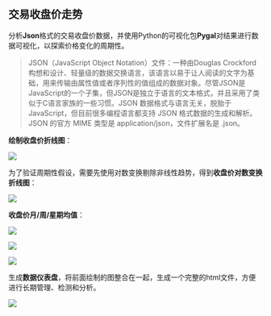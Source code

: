 ## 交易收盘价走势

分析**Json**格式的交易收盘价数据，并使用Python的可视化包**Pygal**对结果进行数据可视化，以探索价格变化的周期性。

> JSON（JavaScript Object Notation）文件：一种由Douglas Crockford构想和设计、轻量级的数据交换语言，该语言以易于让人阅读的文字为基础，用来传输由属性值或者序列性的值组成的数据对象。尽管JSON是JavaScript的一个子集，但JSON是独立于语言的文本格式，并且采用了类似于C语言家族的一些习惯。JSON 数据格式与语言无关，脱胎于 JavaScript，但目前很多编程语言都支持 JSON 格式数据的生成和解析。JSON 的官方 MIME 类型是 application/json，文件扩展名是 .json。
>

**绘制收盘价折线图**：

![](http://pf1jz9eu0.bkt.clouddn.com/18-10-6/32905253.jpg)

为了验证周期性假设，需要先使用对数变换剔除非线性趋势，得到**收盘价对数变换折线图**：

![](http://pf1jz9eu0.bkt.clouddn.com/18-10-6/95453304.jpg)

**收盘价月/周/星期均值**：

![](http://pf1jz9eu0.bkt.clouddn.com/18-10-6/64860335.jpg)

![](http://pf1jz9eu0.bkt.clouddn.com/18-10-6/27402765.jpg)

![](http://pf1jz9eu0.bkt.clouddn.com/18-10-6/79233913.jpg)

生成**数据仪表盘**，将前面绘制的图整合在一起，生成一个完整的html文件，方便进行长期管理、检测和分析。

![](http://pf1jz9eu0.bkt.clouddn.com/18-10-6/17078274.jpg)



